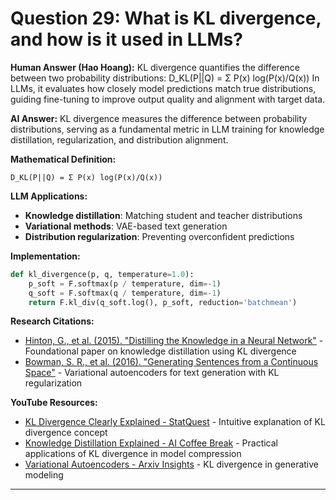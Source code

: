 # Question 29: What is KL divergence, and how is it used in LLMs?

**Human Answer (Hao Hoang):**
KL divergence quantifies the difference between two probability distributions:
D_KL(P||Q) = Σ P(x) log(P(x)/Q(x))
In LLMs, it evaluates how closely model predictions match true distributions, guiding fine-tuning to improve output quality and alignment with target data.

**AI Answer:**
KL divergence measures the difference between probability distributions, serving as a fundamental metric in LLM training for knowledge distillation, regularization, and distribution alignment.

**Mathematical Definition:**
```
D_KL(P||Q) = Σ P(x) log(P(x)/Q(x))
```

**LLM Applications:**
- **Knowledge distillation**: Matching student and teacher distributions
- **Variational methods**: VAE-based text generation
- **Distribution regularization**: Preventing overconfident predictions

**Implementation:**
```python
def kl_divergence(p, q, temperature=1.0):
    p_soft = F.softmax(p / temperature, dim=-1)
    q_soft = F.softmax(q / temperature, dim=-1)
    return F.kl_div(q_soft.log(), p_soft, reduction='batchmean')
```

**Research Citations:**
- [Hinton, G., et al. (2015). "Distilling the Knowledge in a Neural Network"](https://arxiv.org/abs/1503.02531) - Foundational paper on knowledge distillation using KL divergence
- [Bowman, S. R., et al. (2016). "Generating Sentences from a Continuous Space"](https://arxiv.org/abs/1511.06349) - Variational autoencoders for text generation with KL regularization

**YouTube Resources:**
- [KL Divergence Clearly Explained - StatQuest](https://www.youtube.com/watch?v=SxGYPqCgJWM) - Intuitive explanation of KL divergence concept
- [Knowledge Distillation Explained - AI Coffee Break](https://www.youtube.com/watch?v=_JRo5BQpx6c) - Practical applications of KL divergence in model compression
- [Variational Autoencoders - Arxiv Insights](https://www.youtube.com/watch?v=9zKuYvjFuKc) - KL divergence in generative modeling

---

